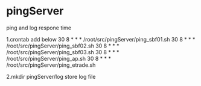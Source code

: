 # pingServer
ping and log respone time

1.crontab add below
30 8 * * * /root/src/pingServer/ping_sbf01.sh
30 8 * * * /root/src/pingServer/ping_sbf02.sh
30 8 * * * /root/src/pingServer/ping_sbf03.sh
30 8 * * * /root/src/pingServer/ping_ap.sh
30 8 * * * /root/src/pingServer/ping_etrade.sh

2.mkdir pingServer/log store log file
